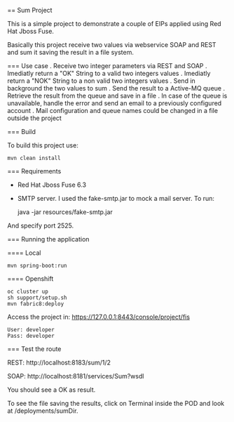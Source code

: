 == Sum Project

This is a simple project to demonstrate a couple of EIPs applied using Red Hat Jboss Fuse.

Basically this project receive two values via webservice SOAP and REST and sum it saving the result in a file system.

=== Use case
. Receive two integer parameters via REST and SOAP 
. Imediatly return a "OK" String to a valid two integers values 
. Imediatly return a "NOK" String to a non valid two integers values 
. Send in background the two values to sum 
. Send the result to a Active-MQ queue
. Retrieve the result from the queue and save in a file 
. In case of the queue is unavailable, handle the error and send an email to a previously configured account 
. Mail configuration and queue names could be changed in a file outside the project

=== Build 

To build this project use:
	
	mvn clean install

=== Requirements

* Red Hat Jboss Fuse 6.3
* SMTP server. 
I used the fake-smtp.jar to mock a mail server. To run:

	java -jar resources/fake-smtp.jar 

And specify port 2525.

=== Running the application

==== Local

	mvn spring-boot:run

==== Openshift

	oc cluster up
	sh support/setup.sh
	mvn fabric8:deploy
	
Access the project in: https://127.0.0.1:8443/console/project/fis

	User: developer
	Pass: developer

	
=== Test the route 

REST: http://localhost:8183/sum/1/2

SOAP: http://localhost:8181/services/Sum?wsdl

You should see a OK as result.

To see the file saving the results, click on Terminal inside the POD and look at /deployments/sumDir.